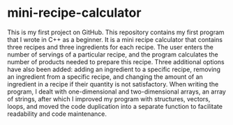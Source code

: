 # mini-recipe-calculator
This is my first project on GitHub.
This repository contains my first program that I wrote in C++ as a beginner. It is a mini recipe calculator that contains three recipes and three ingredients for each recipe. 
The user enters the number of servings of a particular recipe, and the program calculates the number of products needed to prepare this recipe. 
Three additional options have also been added: adding an ingredient to a specific recipe, removing an ingredient from a specific recipe, and changing the amount of an ingredient in a recipe if their quantity is not satisfactory. When writing the program, I dealt with one-dimensional and two-dimensional arrays, an array of strings, after which I improved my program with structures, vectors, loops, and moved the code duplication into a separate function to facilitate readability and code maintenance.

